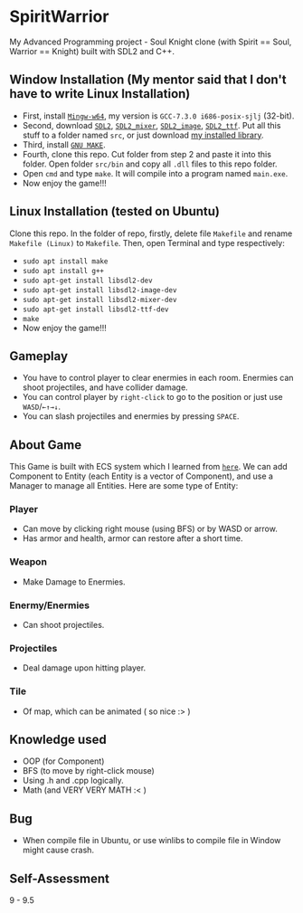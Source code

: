 # SpiritWarrior
My Advanced Programming project - Soul Knight clone (with Spirit == Soul, Warrior == Knight) built with SDL2 and C++.

## Window Installation (My mentor said that I don't have to write Linux Installation)

- First, install [`Mingw-w64`](https://sourceforge.net/projects/mingw-w64/files/), my version is `GCC-7.3.0 i686-posix-sjlj` (32-bit).
- Second, download [`SDL2`](https://lazyfoo.net/tutorials/SDL/01_hello_SDL/windows/mingw/index.php), [`SDL2_mixer`](https://github.com/libsdl-org/SDL_mixer/releases), [`SDL2_image`](https://github.com/libsdl-org/SDL_image/releases/tag/release-2.6.3), [`SDL2_ttf`](https://github.com/libsdl-org/SDL_ttf/releases/tag/release-2.20.2). Put all this stuff to a folder named `src`, or just download [my installed library](https://drive.google.com/file/d/1gbsMh4Yuyc_eN8NP2nNgdsBJBu8GiNmS/view?usp=sharing).
- Third, install [`GNU MAKE`](https://stackoverflow.com/a/57042516/21271990).
- Fourth, clone this repo. Cut folder from step 2 and paste it into this folder. Open folder `src/bin` and copy all `.dll` files to this repo folder. 
- Open `cmd` and type `make`. It will compile into a program named `main.exe`.
- Now enjoy the game!!! 

## Linux Installation (tested on Ubuntu)
Clone this repo. In the folder of repo, firstly, delete file `Makefile` and rename `Makefile (Linux)` to `Makefile`. Then, open Terminal and type respectively:
- `sudo apt install make`
- `sudo apt install g++`
- `sudo apt-get install libsdl2-dev`
- `sudo apt-get install libsdl2-image-dev`
- `sudo apt-get install libsdl2-mixer-dev`
- `sudo apt-get install libsdl2-ttf-dev`
- `make`
 - Now enjoy the game!!!

## Gameplay
- You have to control player to clear enermies in each room. Enermies can shoot projectiles, and have collider damage.
- You can control player by `right-click` to go to the position or just use `WASD`/`←↑→↓`.
- You can slash projectiles and enermies by pressing `SPACE`.

## About Game
This Game is built with ECS system which I learned from [`here`](https://www.youtube.com/@CarlBirch). We can add Component to Entity (each Entity is a vector of Component), and use a Manager to manage all Entities. Here are some type of Entity:

### Player
* Can move by clicking right mouse (using BFS) or by WASD or arrow.
* Has armor and health, armor can restore after a short time.

### Weapon
* Make Damage to Enermies.

### Enermy/Enermies
* Can shoot projectiles.
  
### Projectiles
* Deal damage upon hitting player.

### Tile
* Of map, which can be animated ( so nice :> )

## Knowledge used
- OOP (for Component)
- BFS (to move by right-click mouse)
- Using .h and .cpp logically.
- Math (and VERY VERY MATH :< )

## Bug
- When compile file in Ubuntu, or use winlibs to compile file in Window might cause crash.

## Self-Assessment
9 - 9.5

